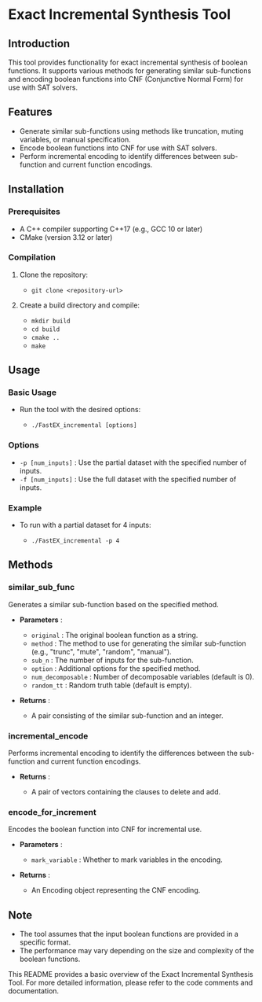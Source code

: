 # Exact Incremental Synthesis Tool

## Introduction

This tool provides functionality for exact incremental synthesis of boolean functions. It supports various methods for generating similar sub-functions and encoding boolean functions into CNF (Conjunctive Normal Form) for use with SAT solvers.

## Features

  * Generate similar sub-functions using methods like truncation, muting variables, or manual specification.
  * Encode boolean functions into CNF for use with SAT solvers.
  * Perform incremental encoding to identify differences between sub-function and current function encodings.

## Installation

### Prerequisites

  * A C++ compiler supporting C++17 (e.g., GCC 10 or later)
  * CMake (version 3.12 or later)

### Compilation

  1. Clone the repository:

     * `git clone <repository-url>`

  2. Create a build directory and compile:

     * `mkdir build`
     * `cd build`
     * `cmake ..`
     * `make`

## Usage

### Basic Usage

  * Run the tool with the desired options:

     * `./FastEX_incremental [options]`

### Options

  * `-p [num_inputs]` : Use the partial dataset with the specified number of inputs.
  * `-f [num_inputs]` : Use the full dataset with the specified number of inputs.

### Example

  * To run with a partial dataset for 4 inputs:

     * `./FastEX_incremental -p 4`

## Methods

### similar_sub_func

Generates a similar sub-function based on the specified method.

  * **Parameters** :

    * `original` : The original boolean function as a string.
    * `method` : The method to use for generating the similar sub-function (e.g., "trunc", "mute", "random", "manual").
    * `sub_n` : The number of inputs for the sub-function.
    * `option` : Additional options for the specified method.
    * `num_decomposable` : Number of decomposable variables (default is 0).
    * `random_tt` : Random truth table (default is empty).

  * **Returns** :

    * A pair consisting of the similar sub-function and an integer.

### incremental_encode

Performs incremental encoding to identify the differences between the sub-function and current function encodings.

  * **Returns** :

    * A pair of vectors containing the clauses to delete and add.

### encode_for_increment

Encodes the boolean function into CNF for incremental use.

  * **Parameters** :

    * `mark_variable` : Whether to mark variables in the encoding.

  * **Returns** :

    * An Encoding object representing the CNF encoding.

## Note

  * The tool assumes that the input boolean functions are provided in a specific format.
  * The performance may vary depending on the size and complexity of the boolean functions.

This README provides a basic overview of the Exact Incremental Synthesis Tool. For more detailed information, please refer to the code comments and documentation.